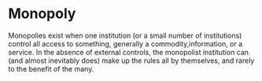 # Monopoly

Monopolies exist when one institution (or a small number of institutions) control all access to something, generally a commodity,information, or a service. In the absence of external controls, the monopolist institution can (and almost inevitably does) make up the rules all by themselves, and rarely to the benefit of the many.
